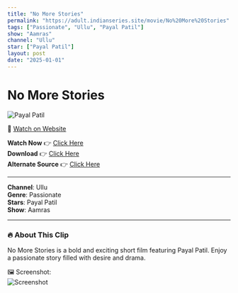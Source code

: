 ```yaml
---
title: "No More Stories"
permalink: "https://adult.indianseries.site/movie/No%20More%20Stories"
tags: ["Passionate", "Ullu", "Payal Patil"]
show: "Aamras"
channel: "Ullu"
star: ["Payal Patil"]
layout: post
date: "2025-01-01"
---
```


# No More Stories

![Payal Patil](https://shorts.desisins.com/wp-content/uploads/2024/05/No-More-Stories-Payal-Patil-Aamras-DesiSins.com_.jpg)

🔗 [Watch on Website](https://adult.indianseries.site/movie/No%20More%20Stories)

**Watch Now** 👉 [Click Here](https://adult.indianseries.site/movie/No%20More%20Stories)  
**Download** 👉 [Click Here](https://adult.indianseries.site/movie/No%20More%20Stories)  
**Alternate Source** 👉 [Click Here](https://adult.indianseries.site/movie/No%20More%20Stories)

---

**Channel**: Ullu  
**Genre**: Passionate  
**Stars**: Payal Patil  
**Show**: Aamras

---

### 🔥 About This Clip

No More Stories is a bold and exciting short film featuring Payal Patil. Enjoy a passionate story filled with desire and drama.
 
🖼️ Screenshot:  
![Screenshot](https://shorts.desisins.com/wp-content/uploads/2024/05/No-More-Stories-Payal-Patil-Aamras-DesiSins.com_.jpg)
